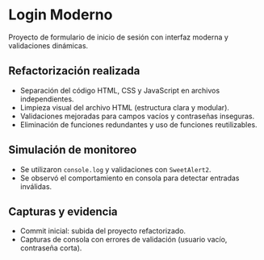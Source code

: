 # Login Moderno

Proyecto de formulario de inicio de sesión con interfaz moderna y validaciones dinámicas.

## Refactorización realizada

- Separación del código HTML, CSS y JavaScript en archivos independientes.
- Limpieza visual del archivo HTML (estructura clara y modular).
- Validaciones mejoradas para campos vacíos y contraseñas inseguras.
- Eliminación de funciones redundantes y uso de funciones reutilizables.

## Simulación de monitoreo

- Se utilizaron `console.log` y validaciones con `SweetAlert2`.
- Se observó el comportamiento en consola para detectar entradas inválidas.

## Capturas y evidencia

- Commit inicial: subida del proyecto refactorizado.
- Capturas de consola con errores de validación (usuario vacío, contraseña corta).
